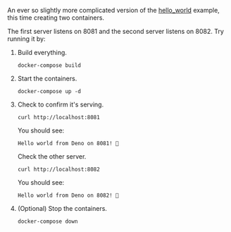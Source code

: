 An ever so slightly more complicated version of the [hello_world](https://github.com/deer/deno_examples/tree/main/docker/hello_world) example, this time creating two containers.

The first server listens on 8081 and the second server listens on 8082. Try running it by:

1. Build everything.
    ```
    docker-compose build
    ```
2. Start the containers.
    ```
    docker-compose up -d
    ```
3. Check to confirm it's serving.
    ```
    curl http://localhost:8081
    ```
    You should see:
    ```
    Hello world from Deno on 8081! 🦕
    ```
    Check the other server.
    ```
    curl http://localhost:8082
    ```
    You should see:
    ```
    Hello world from Deno on 8082! 🦕
    ```
4. (Optional) Stop the containers.
   ```
   docker-compose down
   ```
